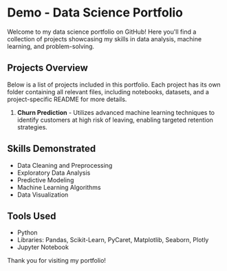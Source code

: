# Demo - Data Science Portfolio

Welcome to my data science portfolio on GitHub! Here you'll find a collection of projects showcasing my skills in data analysis, machine learning, and problem-solving.

## Projects Overview

Below is a list of projects included in this portfolio. Each project has its own folder containing all relevant files, including notebooks, datasets, and a project-specific README for more details.

1. **Churn Prediction** - Utilizes advanced machine learning techniques to identify customers at high risk of leaving, enabling targeted retention strategies.



## Skills Demonstrated

- Data Cleaning and Preprocessing
- Exploratory Data Analysis
- Predictive Modeling
- Machine Learning Algorithms
- Data Visualization

## Tools Used

- Python
- Libraries: Pandas, Scikit-Learn, PyCaret, Matplotlib, Seaborn, Plotly
- Jupyter Notebook

Thank you for visiting my portfolio!
